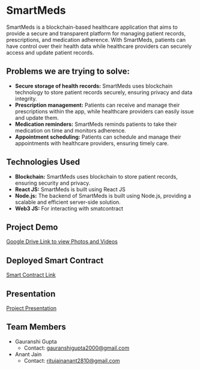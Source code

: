 # SmartMeds

SmartMeds is a blockchain-based healthcare application that aims to provide a secure and transparent platform for managing patient records, prescriptions, and medication adherence. With SmartMeds, patients can have control over their health data while healthcare providers can securely access and update patient records.

## Problems we are trying to solve:

- **Secure storage of health records:** SmartMeds uses blockchain technology to store patient records securely, ensuring privacy and data integrity.
- **Prescription management:** Patients can receive and manage their prescriptions within the app, while healthcare providers can easily issue and update them.
- **Medication reminders:** SmartMeds reminds patients to take their medication on time and monitors adherence.
- **Appointment scheduling:** Patients can schedule and manage their appointments with healthcare providers, ensuring timely care.

## Technologies Used

- **Blockchain:** SmartMeds uses blockchain to store patient records, ensuring security and privacy.
- **React JS:** SmartMeds is built using React JS
- **Node.js:** The backend of SmartMeds is built using Node.js, providing a scalable and efficient server-side solution.
- **Web3 JS:** For interacting with smatcontract



## Project Demo

[Google Drive Link to view Photos and Videos](https://drive.google.com/drive/folders/10VP53H5WoBNJJPfW0HTkJHj5qwcXY8L0?usp=sharing)

## Deployed Smart Contract

[Smart Contract Link](https://goerli.etherscan.io/address/0x1a20144024E3e9aCEF68275E12Db3Ba4adb88773)


## Presentation

[Project Presentation](link_to_presentation)

## Team Members

- Gauranshi Gupta
  - Contact: gauranshigupta2000@gmail.com
- Anant Jain
  - Contact: ritujainanant2810@gmail.com
